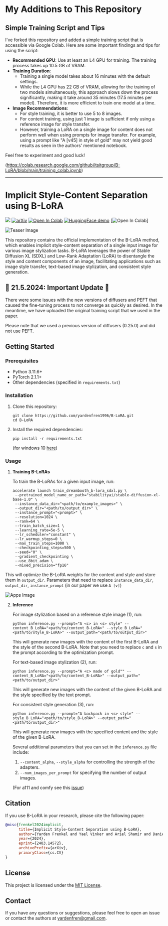 # My Additions to This Repository

## Simple Training Script and Tips

I've forked this repository and added a simple training script that is accessible via Google Colab. Here are some important findings and tips for using the script:

- **Recommended GPU**: Use at least an L4 GPU for training. The training process takes up 10.5 GB of VRAM.
- **Training Duration**: 
  - Training a single model takes about 16 minutes with the default settings.
  - While the L4 GPU has 22 GB of VRAM, allowing for the training of two models simultaneously, this approach slows down the process significantly, making it take around 35 minutes (17.5 minutes per model). Therefore, it is more efficient to train one model at a time.
- **Image Recommendations**: 
  - For style training, it is better to use 5 to 8 images.
  - For content training, using just 1 image is sufficient if only using a reference image for style transfer.
  - However, training a LoRA on a single image for content does not perform well when using prompts for image transfer. For example, using a prompt like "A [v45] in style of gold" may not yield good results as seen in the authors' mentioned notebook.

Feel free to experiment and good luck!

(https://colab.research.google.com/github/itsitgroup/B-LoRA/blob/main/training_colab.ipynb)

---

# Implicit Style-Content Separation using B-LoRA
<a href="https://B-LoRA.github.io/B-LoRA/"><img src="https://img.shields.io/static/v1?label=Project&message=Website&color=blue"></a> [![arXiv](https://img.shields.io/badge/arXiv-2403.14572-b31b1b.svg)](https://arxiv.org/abs/2403.14572)
[![Open In Colab](https://colab.research.google.com/assets/colab-badge.svg)](https://colab.research.google.com/github/yardenfren1996/B-LoRA/blob/main/B_LoRA_inference.ipynb) [![HuggingFace demo](https://img.shields.io/badge/%F0%9F%A4%97%20Hugging%20Face-Spaces-blue)](https://huggingface.co/spaces/Yardenfren/B-LoRA) [![Open In Colab](https://colab.research.google.com/assets/colab-badge.svg)]

![Teaser Image](docs/teaser_blora.png)

This repository contains the official implementation of the B-LoRA method, which enables implicit style-content separation of a single input image for various image stylization tasks. B-LoRA leverages the power of Stable Diffusion XL (SDXL) and Low-Rank Adaptation (LoRA) to disentangle the style and content components of an image, facilitating applications such as image style transfer, text-based image stylization, and consistent style generation.

## 🔧 21.5.2024: Important Update 🔧
There were some issues with the new versions of diffusers and PEFT that caused the fine-tuning process to not converge as quickly as desired. In the meantime, we have uploaded the original training script that we used in the paper.

Please note that we used a previous version of diffusers (0.25.0) and did not use PEFT.

## Getting Started

### Prerequisites
- Python 3.11.6+
- PyTorch 2.1.1+
- Other dependencies (specified in `requirements.txt`)

### Installation

1. Clone this repository:
   ```
   git clone https://github.com/yardenfren1996/B-LoRA.git
   cd B-LoRA
   ```

2. Install the required dependencies:
   ```
   pip install -r requirements.txt
   ```
   (for windows 10 [here](https://github.com/yardenfren1996/B-LoRA/issues/6))

### Usage

1. **Training B-LoRAs**

   To train the B-LoRAs for a given input image, run:
   ```
   accelerate launch train_dreambooth_b-lora_sdxl.py \
    --pretrained_model_name_or_path="stabilityai/stable-diffusion-xl-base-1.0" \
    --instance_data_dir="<path/to/example_images>" \
    --output_dir="<path/to/output_dir>" \
    --instance_prompt="<prompt>" \
    --resolution=1024 \
    --rank=64 \
    --train_batch_size=1 \
    --learning_rate=5e-5 \
    --lr_scheduler="constant" \
    --lr_warmup_steps=0 \
    --max_train_steps=1000 \
    --checkpointing_steps=500 \
    --seed="0" \
    --gradient_checkpointing \
    --use_8bit_adam \
    --mixed_precision="fp16"
      ```
This will optimize the B-LoRA weights for the content and style and store them in  `output_dir`.
Parameters that need to replace  `instance_data_dir`, `output_dir`, `instance_prompt` (in our paper we use `A [v]`)


![Apps Image](docs/apps_method1.png)

2. **Inference**   

   For image stylization based on a reference style image (1), run:
   ```
   python inference.py --prompt="A <c> in <s> style" --content_B_LoRA="<path/to/content_B-LoRA>" --style_B_LoRA="<path/to/style_B-LoRA>" --output_path="<path/to/output_dir>"
   ```
   This will generate new images with the content of the first B-LoRA and the style of the second B-LoRA.
   Note that you need to replace `c` and `s` in the prompt according to the optimization prompt.

   For text-based image stylization (2), run:
   ```
   python inference.py --prompt="A <c> made of gold"" --content_B_LoRA="<path/to/content_B-LoRA>" --output_path="<path/to/output_dir>"
   ```
   This will generate new images with the content of the given B-LoRA and the style specified by the text prompt.

   For consistent style generation (3), run:
   ```
   python inference.py --prompt="A backpack in <s> style" --style_B_LoRA="<path/to/style_B-LoRA>" --output_path="<path/to/output_dir>"
   ```
   This will generate new images with the specified content and the style of the given B-LoRA.


   Several additional parameters that you can set in the `inference.py` file include:
   1. `--content_alpha`, `--style_alpha` for controlling the strength of the adapters.
   2. `--num_images_per_prompt` for specifying the number of output images.

   (For a111 and comfy see this [issue](https://github.com/yardenfren1996/B-LoRA/issues/7))

## Citation

If you use B-LoRA in your research, please cite the following paper:

```bibtex
@misc{frenkel2024implicit,
      title={Implicit Style-Content Separation using B-LoRA}, 
      author={Yarden Frenkel and Yael Vinker and Ariel Shamir and Daniel Cohen-Or},
      year={2024},
      eprint={2403.14572},
      archivePrefix={arXiv},
      primaryClass={cs.CV}
}
```

## License

This project is licensed under the [MIT License](LICENSE).

## Contact

If you have any questions or suggestions, please feel free to open an issue or contact the authors at [yardenfren@gmail.com](mailto:yardenfren@gmail.com).
